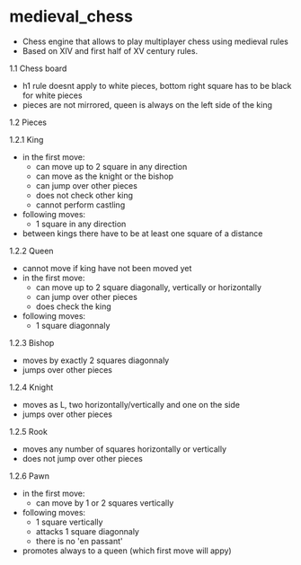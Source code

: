 # medieval_chess
* Chess engine that allows to play multiplayer chess using medieval rules
* Based on XIV and first half of XV century rules.

1.1 Chess board
* h1 rule doesnt apply to white pieces, bottom right square has to be black for white pieces
* pieces are not mirrored, queen is always on the left side of the king

1.2 Pieces

1.2.1 King
* in the first move:
  * can move up to 2 square in any direction
  * can move as the knight or the bishop
  * can jump over other pieces
  * does not check other king
  * cannot perform castling
* following moves:
  * 1 square in any direction
* between kings there have to be at least one square of a distance

1.2.2 Queen
* cannot move if king have not been moved yet
* in the first move:
  * can move up to 2 square diagonally, vertically or horizontally
  * can jump over other pieces
  * does check the king
* following moves:
  * 1 square diagonnaly

1.2.3 Bishop
* moves by exactly 2 squares diagonnaly
* jumps over other pieces

1.2.4 Knight
* moves as L, two horizontally/vertically and one on the side
* jumps over other pieces

1.2.5 Rook
* moves any number of squares horizontally or vertically
* does not jump over other pieces

1.2.6 Pawn
* in the first move:
  * can move by 1 or 2 squares vertically
* following moves:
  * 1 square vertically
  * attacks 1 square diagonnaly
  * there is no 'en passant'
* promotes always to a queen (which first move will appy)

